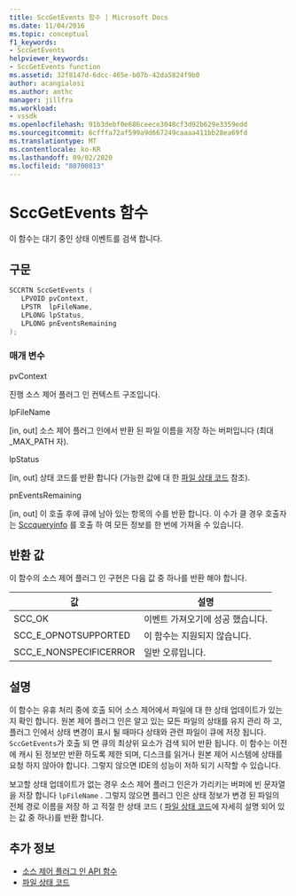 ```yaml
---
title: SccGetEvents 함수 | Microsoft Docs
ms.date: 11/04/2016
ms.topic: conceptual
f1_keywords:
- SccGetEvents
helpviewer_keywords:
- SccGetEvents function
ms.assetid: 32f8147d-6dcc-465e-b07b-42da5824f9b0
author: acangialosi
ms.author: anthc
manager: jillfra
ms.workload:
- vssdk
ms.openlocfilehash: 91b3debf0e686ceece3048cf3d92b629e3359edd
ms.sourcegitcommit: 6cfffa72af599a9d667249caaaa411bb28ea69fd
ms.translationtype: MT
ms.contentlocale: ko-KR
ms.lasthandoff: 09/02/2020
ms.locfileid: "80700813"
---
```

# <a name="sccgetevents-function"></a>SccGetEvents 함수
이 함수는 대기 중인 상태 이벤트를 검색 합니다.

## <a name="syntax"></a>구문

```cpp
SCCRTN SccGetEvents (
   LPVOID pvContext,
   LPSTR  lpFileName,
   LPLONG lpStatus,
   LPLONG pnEventsRemaining
);
```

### <a name="parameters"></a>매개 변수
 pvContext

진행 소스 제어 플러그 인 컨텍스트 구조입니다.

 lpFileName

[in, out] 소스 제어 플러그 인에서 반환 된 파일 이름을 저장 하는 버퍼입니다 (최대 _MAX_PATH 자).

 lpStatus

[in, out] 상태 코드를 반환 합니다 (가능한 값에 대 한 [파일 상태 코드](../extensibility/file-status-code-enumerator.md) 참조).

 pnEventsRemaining

[in, out] 이 호출 후에 큐에 남아 있는 항목의 수를 반환 합니다. 이 수가 클 경우 호출자는 [Sccqueryinfo](../extensibility/sccqueryinfo-function.md) 를 호출 하 여 모든 정보를 한 번에 가져올 수 있습니다.

## <a name="return-value"></a>반환 값
 이 함수의 소스 제어 플러그 인 구현은 다음 값 중 하나를 반환 해야 합니다.

|값|설명|
|-----------|-----------------|
|SCC_OK|이벤트 가져오기에 성공 했습니다.|
|SCC_E_OPNOTSUPPORTED|이 함수는 지원되지 않습니다.|
|SCC_E_NONSPECIFICERROR|일반 오류입니다.|

## <a name="remarks"></a>설명
 이 함수는 유휴 처리 중에 호출 되어 소스 제어에서 파일에 대 한 상태 업데이트가 있는지 확인 합니다. 원본 제어 플러그 인은 알고 있는 모든 파일의 상태를 유지 관리 하 고, 플러그 인에서 상태 변경이 표시 될 때마다 상태와 관련 파일이 큐에 저장 됩니다. `SccGetEvents`가 호출 되 면 큐의 최상위 요소가 검색 되어 반환 됩니다. 이 함수는 이전에 캐시 된 정보만 반환 하도록 제한 되며, 디스크를 읽거나 원본 제어 시스템에 상태를 요청 하지 않아야 합니다. 그렇지 않으면 IDE의 성능이 저하 되기 시작할 수 있습니다.

 보고할 상태 업데이트가 없는 경우 소스 제어 플러그 인은가 가리키는 버퍼에 빈 문자열을 저장 합니다 `lpFileName` . 그렇지 않으면 플러그 인은 상태 정보가 변경 된 파일의 전체 경로 이름을 저장 하 고 적절 한 상태 코드 ( [파일 상태 코드](../extensibility/file-status-code-enumerator.md)에 자세히 설명 되어 있는 값 중 하나)를 반환 합니다.

## <a name="see-also"></a>추가 정보
- [소스 제어 플러그 인 API 함수](../extensibility/source-control-plug-in-api-functions.md)
- [파일 상태 코드](../extensibility/file-status-code-enumerator.md)
